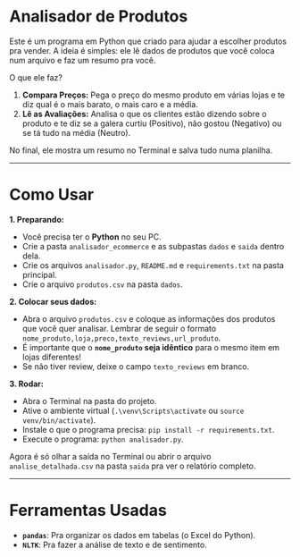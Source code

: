 # Analisador de Produtos

Este é um programa em Python que criado para ajudar a escolher produtos pra vender. A ideia é simples: ele lê dados de produtos que você coloca num arquivo e faz um resumo pra você.

O que ele faz?

1.  **Compara Preços:** Pega o preço do mesmo produto em várias lojas e te diz qual é o mais barato, o mais caro e a média.
2.  **Lê as Avaliações:** Analisa o que os clientes estão dizendo sobre o produto e te diz se a galera curtiu (Positivo), não gostou (Negativo) ou se tá tudo na média (Neutro).

No final, ele mostra um resumo no Terminal e salva tudo numa planilha.

---

# Como Usar

**1. Preparando:**

* Você precisa ter o **Python** no seu PC.
* Crie a pasta `analisador_ecommerce` e as subpastas `dados` e `saida` dentro dela.
* Crie os arquivos `analisador.py`, `README.md` e `requirements.txt` na pasta principal.
* Crie o arquivo `produtos.csv` na pasta `dados`.

**2. Colocar seus dados:**

* Abra o arquivo `produtos.csv` e coloque as informações dos produtos que você quer analisar. Lembrar de seguir o formato `nome_produto,loja,preco,texto_reviews,url_produto`.
* É importante que o **`nome_produto` seja idêntico** para o mesmo item em lojas diferentes!
* Se não tiver review, deixe o campo `texto_reviews` em branco.

**3. Rodar:**

* Abra o Terminal na pasta do projeto.
* Ative o ambiente virtual (`.\venv\Scripts\activate` ou `source venv/bin/activate`).
* Instale o que o programa precisa: `pip install -r requirements.txt`.
* Execute o programa: `python analisador.py`.

Agora é só olhar a saída no Terminal ou abrir o arquivo `analise_detalhada.csv` na pasta `saida` pra ver o relatório completo.

---

# Ferramentas Usadas

* **`pandas`**: Pra organizar os dados em tabelas (o Excel do Python).
* **`NLTK`**: Pra fazer a análise de texto e de sentimento.